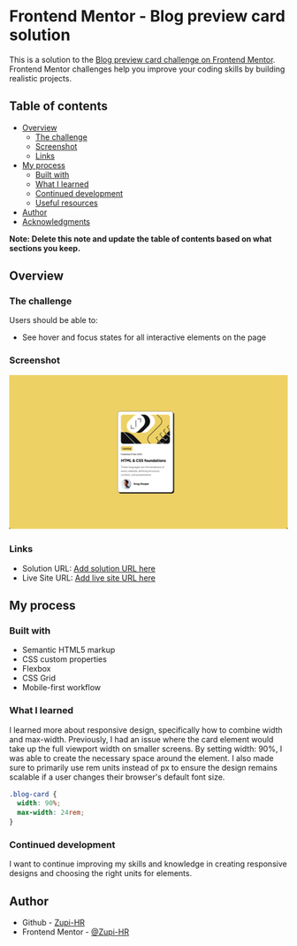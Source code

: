 # Frontend Mentor - Blog preview card solution

This is a solution to the [Blog preview card challenge on Frontend Mentor](https://www.frontendmentor.io/challenges/blog-preview-card-ckPaj01IcS). Frontend Mentor challenges help you improve your coding skills by building realistic projects.

## Table of contents

- [Overview](#overview)
  - [The challenge](#the-challenge)
  - [Screenshot](#screenshot)
  - [Links](#links)
- [My process](#my-process)
  - [Built with](#built-with)
  - [What I learned](#what-i-learned)
  - [Continued development](#continued-development)
  - [Useful resources](#useful-resources)
- [Author](#author)
- [Acknowledgments](#acknowledgments)

**Note: Delete this note and update the table of contents based on what sections you keep.**

## Overview

### The challenge

Users should be able to:

- See hover and focus states for all interactive elements on the page

### Screenshot

![screen of the completed Blog preview card project](./screenshot.png)

### Links

- Solution URL: [Add solution URL here](https://github.com/Zupi-HR/blog_preview_card)
- Live Site URL: [Add live site URL here](https://zupi-hr.github.io/blog_preview_card/)

## My process

### Built with

- Semantic HTML5 markup
- CSS custom properties
- Flexbox
- CSS Grid
- Mobile-first workflow

### What I learned

I learned more about responsive design, specifically how to combine width and max-width. Previously, I had an issue where the card element would take up the full viewport width on smaller screens. By setting width: 90%, I was able to create the necessary space around the element. I also made sure to primarily use rem units instead of px to ensure the design remains scalable if a user changes their browser's default font size.

```css
.blog-card {
  width: 90%;
  max-width: 24rem;
}
```

### Continued development

I want to continue improving my skills and knowledge in creating responsive designs and choosing the right units for elements.

## Author

- Github - [Zupi-HR](https://github.com/Zupi-HR)
- Frontend Mentor - [@Zupi-HR](https://www.frontendmentor.io/profile/Zupi-HR)
